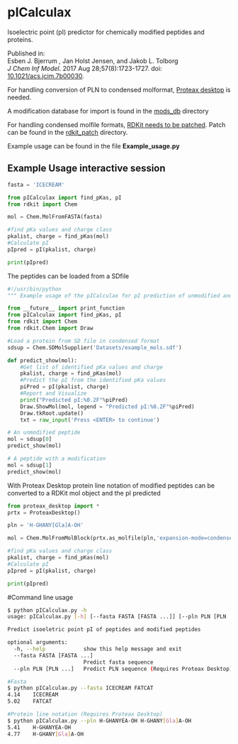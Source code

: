 # pICalculax
Isoelectric point (pI) predictor for chemically modified peptides and proteins.

Published in:<br>
Esben J. Bjerrum , Jan Holst Jensen, and Jakob L. Tolborg<br>
*J Chem Inf Model*. 2017 Aug 28;57(8):1723-1727. doi: [10.1021/acs.jcim.7b00030](http://dx.doi.org/10.1021/acs.jcim.7b00030). <br>

For handling conversion of PLN to condensed molformat, [Proteax desktop](http://www.biochemfusion.com/products/proteax_desktop/) is needed.

A modification database for import is found in the [mods_db](https://github.com/tlinnet/pICalculax/tree/docker/mods_db) directory

For handling condensed molfile formats, [RDKit needs to be patched](https://www.wildcardconsulting.dk/useful-information/learn-how-to-hack-rdkit-to-handle-peptides-with-pseudo-atoms). Patch can be found in the [rdkit_patch](https://github.com/tlinnet/pICalculax/tree/docker/rdkit_patch) directory.

Example usage can be found in the file **Example_usage.py**


## Example Usage interactive session

```python
fasta = 'ICECREAM'

from pICalculax import find_pKas, pI
from rdkit import Chem

mol = Chem.MolFromFASTA(fasta)

#find pKa values and charge class
pkalist, charge = find_pKas(mol)
#Calculate pI
pIpred = pI(pkalist, charge)

print(pIpred)
```

The peptides can be loaded from a SDfile

```python
#!/usr/bin/python
""" Example usage of the pICalculax for pI prediction of unmodified and modified peptides """

from __future__ import print_function
from pICalculax import find_pKas, pI
from rdkit import Chem
from rdkit.Chem import Draw

#Load a protein from SD file in condensed format
sdsup = Chem.SDMolSupplier('Datasets/example_mols.sdf')

def predict_show(mol):
	#Get list of identified pKa values and charge
	pkalist, charge = find_pKas(mol)
	#Predict the pI from the identified pKa values
	piPred = pI(pkalist, charge)
	#Report and Visualize
	print("Predicted pI:%0.2F"%piPred)
	Draw.ShowMol(mol, legend = "Predicted pI:%0.2F"%piPred)
	Draw.tkRoot.update()
	txt = raw_input('Press <ENTER> to continue')

# An unmodified peptide
mol = sdsup[0]
predict_show(mol)

# A peptide with a modification
mol = sdsup[1]
predict_show(mol)
```

With Proteax Desktop protein line notation of modified peptides can be converted to a RDKit mol object and the pI predicted

```python
from proteax_desktop import *
prtx = ProteaxDesktop()

pln = 'H-GHANY[Gla]A-OH'

mol = Chem.MolFromMolBlock(prtx.as_molfile(pln,'expansion-mode=condensed'))

#find pKa values and charge class
pkalist, charge = find_pKas(mol)
#Calculate pI
pIpred = pI(pkalist, charge)

print(pIpred)
```

#Command line usage

```bash
$ python pICalculax.py -h
usage: pICalculax.py [-h] [--fasta FASTA [FASTA ...]] [--pln PLN [PLN ...]]

Predict isoeletric point pI of peptides and modified peptides

optional arguments:
  -h, --help            show this help message and exit
  --fasta FASTA [FASTA ...]
                        Predict fasta sequence
  --pln PLN [PLN ...]   Predict PLN sequence (Requires Proteax Desktop)

#Fasta
$ python pICalculax.py --fasta ICECREAM FATCAT
4.14 	ICECREAM
5.02 	FATCAT

#Protein line notation (Requires Proteax Desktop)
$ python pICalculax.py --pln H-GHANYEA-OH H-GHANY[Gla]A-OH
5.41 	H-GHANYEA-OH
4.77 	H-GHANY[Gla]A-OH
```



